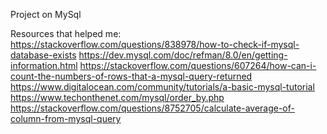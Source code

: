 Project on MySql

Resources that helped me:
https://stackoverflow.com/questions/838978/how-to-check-if-mysql-database-exists
https://dev.mysql.com/doc/refman/8.0/en/getting-information.html
https://stackoverflow.com/questions/607264/how-can-i-count-the-numbers-of-rows-that-a-mysql-query-returned
https://www.digitalocean.com/community/tutorials/a-basic-mysql-tutorial
https://www.techonthenet.com/mysql/order_by.php
https://stackoverflow.com/questions/8752705/calculate-average-of-column-from-mysql-query